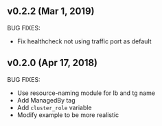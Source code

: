 ## v0.2.2 (Mar 1, 2019)

BUG FIXES:

* Fix healthcheck not using traffic port as default

## v0.2.0 (Apr 17, 2018)

BUG FIXES:

* Use resource-naming module for lb and tg name
* Add ManagedBy tag
* Add `cluster_role` variable
* Modify example to be more realistic